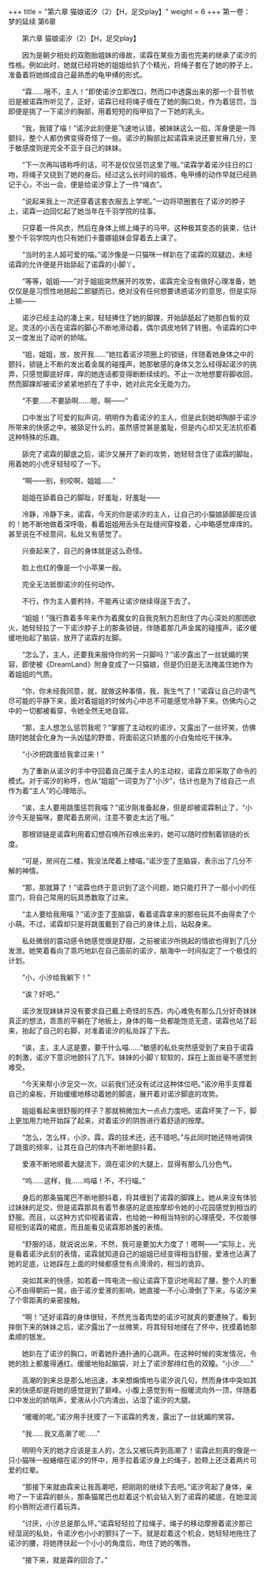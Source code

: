 +++
title = "第六章 猫娘诺汐（2）【H，足交play】"
weight = 6
+++
第一卷：梦的延续 第6章

　　第六章 猫娘诺汐（2）【H，足交play】

　　因为是朝夕相处的双胞胎姐妹的缘故，诺霖在某些方面也完美的继承了诺汐的性格。例如此时，她就已经将她的姐姐给扒了个精光，将绳子套在了她的脖子上，准备着将她绑成自己最熟悉的龟甲缚的形式。

　　“霖……哦不，主人！”即使诺汐立即改口，然而口中透露出来的那一个音节依旧是被诺霖所听见了，正好，诺霖已经将绳子缠在了她的胸口处，作为着惩罚，当即便是挑了一下诺汐的胸部，用着短短的指甲掐了一下她的乳头。

　　“我，我错了喵！”诺汐此刻便是飞速地认错，被妹妹这么一掐，浑身便是一阵颤抖，整个人都仿佛变得奇怪了一些。诺汐的胸部比起诺霖来说还要贫瘠几分，至于敏感度则是完全不亚于自己的妹妹。

　　“下一次再叫错称呼的话，可不是仅仅惩罚这里了哦。”诺霖学着诺汐往日的口吻，将绳子又绕到了她的身后。经过这么长时间的锻炼，龟甲缚的动作早就已经熟记于心，不出一会，便是给诺汐穿上了一件“绳衣”。

　　“说起来我上一次还穿着这套衣服去上学呢。”一边将项圈套在了诺汐的脖子上，诺霖一边回忆起了她当年在千羽学院的往事。

　　只穿着一件风衣，然后在身体上绑上绳子的马甲。这种极其变态的装束，估计整个千羽学院内也只有她们卡蕾娜姐妹会穿着去上课了。

　　“当时的主人超可爱的喵。”诺汐像是一只猫咪一样趴在了诺霖的双腿边，未经诺霖的允许便是开始舔起了诺霖的小脚丫。

　　“等等，姐姐——”对于姐姐突然展开的攻势，诺霖完全没有做好心理准备，她仅仅是是习惯性地翘起二郎腿而已，绝对没有任何想要诱惑诺汐的意思，但是实际上嘛——

　　诺汐已经主动的凑上来，轻轻捧住了她的脚踝，开始舔舐起了她那白皙的双足。灵活的小舌在诺霖的脚心不断地滑动着，偶尔调皮地转了转圈，令诺霖的口中又一度发出了动听的娇喘。

　　“姐，姐姐，放，放开我……”她拉着诺汐项圈上的锁链，伴随着她身体之中的颤抖，锁链上不断的发出着金属的碰撞声，她那敏感的身体又怎么经得起诺汐的挑弄，只感觉脚底好痒，痒的她连话都变得断断续续的。不止一次地想要将脚收回，然而脚踝却被诺汐紧紧地抓在了手中，她对此完全无能为力。

　　“不要……不要舔啊……嗯，啊——”

　　口中发出了可爱的拟声词，明明作为着诺汐的主人，但是此刻她却陶醉于诺汐所带来的快感之中。被舔足什么的，虽然感觉甚是羞耻，但是内心却又无法抗拒着这种特殊的乐趣。

　　舔完了诺霖的脚底之后，诺汐又展开了新的攻势，她轻轻含住了诺霖的脚趾，用着她的小虎牙轻轻咬了一下。

　　“啊——别，别咬啊，姐姐……”

　　姐姐在舔着自己的脚趾，好羞耻，好羞耻——

　　冷静，冷静下来，诺霖，今天的你是诺汐的主人，让自己的小猫娘舔脚是应该的！她不断地做着深呼吸，看着姐姐用舌头在趾缝间穿梭着，心中略感觉痒痒的。甚至说在不经意间，私处又有感觉了。

　　兴奋起来了，自己的身体就是这么奇怪。

　　脸上也红的像是一个小苹果一般。

　　完全无法抵御诺汐的任何动作。

　　不行，作为主人要矜持，不能再让诺汐继续得逞下去了。

　　“姐姐！”强行靠着多年来作为着魔女的自我克制力忍耐住了内心深处的那团欲火，她轻轻拉了一下诺汐脖子上的那条锁链，伴随着那几声金属的碰撞声，诺汐缓缓地抬起了脑袋，放开了诺霖的左脚。

　　“怎么了，主人，还要我来服侍你的另一只脚吗？”诺汐露出了一丝妩媚的笑容，即使被《DreamLand》附身变成了一只猫娘，但是仍旧是无法掩盖住她作为着姐姐的气质。

　　“你，你未经我同意，就，就做这种事情，我，我生气了！”诺霖让自己的语气尽可能的平静下来，面对着姐姐的时候内心中总不可能感觉冷静下来。仿佛内心之中的一切都被看穿，令她全然无地自容。

　　“那，主人想怎么惩罚我呢？”掌握了主动权的诺汐，又露出了一丝坏笑，仿佛随时她就会化身为一头凶猛的野兽，将面前这只娇羞的小白兔给吃干抹净。

　　“小汐把跳蛋给我拿过来！”

　　为了重新从诺汐的手中夺回着自己属于主人的主动权，诺霖立即采取了命令的模式。对于诺汐的称呼，也从“姐姐”一词变为了“小汐”，估计也是为了给自己一点作为着“主人”的心理暗示。

　　“诶，主人要用跳蛋惩罚我喵？”诺汐刚准备起身，但是却被诺霖制止了，“小汐今天是猫咪，要爬着去房间，注意不要走太远了哦。”

　　那根锁链是诺霖利用着幻想召唤所召唤出来的，她可以随时控制着锁链的长度。

　　“可是，房间在二楼，我没法爬着上楼喵。”诺汐歪了歪脑袋，表示出了几分不解的神情。

　　“那，那就算了！”诺霖也终于意识到了这个问题，她只能打开了一扇小小的任意门，将自己常用的玩具悉数取了过来。

　　“主人要给我用喵？”诺汐歪了歪脑袋，看着诺霖拿来的那些玩具不由得卖了个小萌。不过，诺霖却只是将跳蛋戴到了自己的身体上后，站起身来。

　　私处微弱的震动感令她感觉很是舒服，之前被诺汐所挑起的情欲也得到了几分发泄。她笑着看向了乖巧地趴在自己面前的诺汐，脑海中一时间拟定了一个极佳的计划。

　　“小，小汐给我躺下！”

　　“诶？好吧。”

　　诺汐发现妹妹并没有要求自己戴上奇怪的东西，内心难免有那么几分好奇妹妹真正的想法，乖乖的平躺在了地板上，身体的每一处都能饱览无遗，诺霖也站了起来，抬起了自己的右脚，对准着诺汐的私处踩了下去。

　　“诶，主，主人这是要，要干什么喵……”敏感的私处突然感受到了来自于诺霖的刺激，诺汐下意识地颤抖了几下。妹妹的小脚丫软软的，踩在上面丝毫不感觉到难受。

　　“今天来帮小汐足交一次，以前我们还没有试过这种体位吧。”诺汐用手支撑着自己的桌板，开始缓缓地移动着她的脚底，展开着对诺汐脚底的攻势。

　　姐姐看起来很舒服的样子？那就稍微加大一点点力度吧。诺霖坏笑了一下，脚上更加用力地开始踩了起来，对着诺汐的阴唇进行着舒适的按摩。

　　“怎么，怎么样，小汐。霖，霖的技术还，还不错吧。”与此同时她还特地调快了跳蛋的频率，让其在自己的体内不断地颤抖着。

　　爱液不断地顺着大腿流下，滴在诺汐的大腿上，显得有那么几分色气。

　　“呜……这样，我……呜喵！不，不行喵。”

　　身后的那条猫尾巴不断地颤抖着，将其缠到了诺霖的脚踝上。她从来没有体验过妹妹的足交，但是诺霖那具有着节奏感的足底按摩却令她的小花园感觉到相当的舒服。而且，以这种方式仰视着诺霖，也给她一种相当特别的心理感受，不仅能够窥视到诺霖的裙底，而且能看见诺霖那娇羞的表情。

　　“舒服的话，就说说出来，不然，我可是要加大力度了！嗯啊——”实际上，光是看着诺汐此刻的表情，诺霖就知道自己的姐姐已经变得相当舒服，爱液也沾满了她的足底，让她踩在上面的时候都感觉有点滑滑的，相当的诡异。

　　突如其来的快感，如若着一阵电流一般让诺霖下意识地弯起了腰，整个人的重心不由得朝前一晃，由于诺汐爱液的影响，她直接一不小心滑倒了下来，与诺汐来了个零距离的亲密接触。

　　“啊！”还好诺霖的身体很轻，不然充当着肉垫的诺汐可就真的要遭殃了。看到摔倒下来的妹妹之后，诺汐露出了一丝微笑，将其轻轻地搂在了怀中，抚摸着她那柔顺的银发。

　　她趴在了诺汐的胸口，听着她扑通扑通的心跳声。在这种时候的突发情况，令她的脸上都羞得通红。缓缓地抬起脑袋，对上了诺汐那绯红色的双瞳。“小汐……”

　　高潮的到来总是那么地迅速，本来想煽情地与诺汐说几句，然而身体中突如其来的快感却是将她的感觉提到了巅峰。小腹上感觉到有一股暖流向外一顶，伴随着口中发出的娇喘声，爱液从小穴内涌出，沾湿了诺汐的大腿。

　　“暖暖的呢。”诺汐用手抚摸了一下诺霖的秀发，露出了一丝妩媚的笑容。

　　“我……我又高潮了呢……”

　　明明今天的她才应该是主人的，怎么又被玩弄到高潮了！诺霖此刻真的像是一只小猫咪一般蜷缩在诺汐的怀中，用手拉着诺汐身上的绳子，脸颊上还泛着两片可爱的红晕。

　　“那接下来就由霖来让我高潮吧，把刚刚的继续下去吧。”诺汐弯起了身体，亲吻了一下诺霖的额头，那条猫尾巴也趁着这个机会钻入到了诺霖的裙底，在她湿润的小唇附近进行着玩弄。

　　“讨厌，小汐总是那么坏。”诺霖轻轻拉了拉绳子，绳子的移动摩擦着诺汐那已经湿润的私处，令诺汐也小小的颤抖了一下。就是趁着这个机会，她轻轻地拖住了诺汐的腰，将她搀扶起一个小小的角度后，吻住了她的嘴唇。

　　“接下来，就是霖的回合了。”

　　

　　


